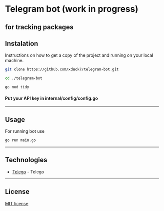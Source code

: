 # Telegram bot (work in progress)
for tracking packages
---
## Instalation

Instructions on how to get a copy of the project and running on your local machine.

```bash
git clone https://github.com/xduck7/telegram-bot.git
```

```bash
cd ./telegram-bot
```

```bash
go mod tidy
```
#### Put your API key in internal/config/config.go 


---
## Usage

For running bot use

```bash
go run main.go
```

---
## Technologies


* [Telego](https://github.com/mymmrac/telego) - Telego

---

## License
[MIT license](https://choosealicense.com/licenses/mit/)
